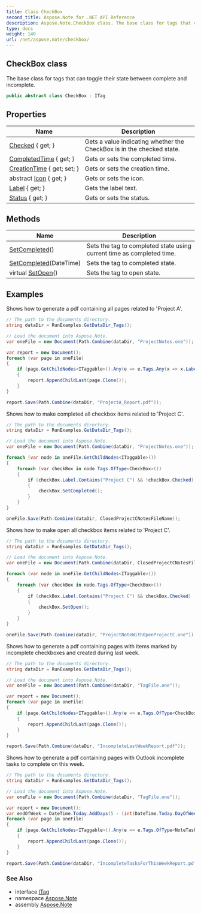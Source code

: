 ```yaml
---
title: Class CheckBox
second_title: Aspose.Note for .NET API Reference
description: Aspose.Note.CheckBox class. The base class for tags that can toggle their state between complete and incomplete
type: docs
weight: 140
url: /net/aspose.note/checkbox/
---
```

## CheckBox class

The base class for tags that can toggle their state between complete and incomplete.

```csharp
public abstract class CheckBox : ITag
```

## Properties

| Name | Description |
| --- | --- |
| [Checked](../../aspose.note/checkbox/checked/) { get; } | Gets a value indicating whether the CheckBox is in the checked state. |
| [CompletedTime](../../aspose.note/checkbox/completedtime/) { get; } | Gets or sets the completed time. |
| [CreationTime](../../aspose.note/checkbox/creationtime/) { get; set; } | Gets or sets the creation time. |
| abstract [Icon](../../aspose.note/checkbox/icon/) { get; } | Gets or sets the icon. |
| [Label](../../aspose.note/checkbox/label/) { get; } | Gets the label text. |
| [Status](../../aspose.note/checkbox/status/) { get; } | Gets or sets the status. |

## Methods

| Name | Description |
| --- | --- |
| [SetCompleted](../../aspose.note/checkbox/setcompleted/#setcompleted)() | Sets the tag to completed state using current time as completed time. |
| [SetCompleted](../../aspose.note/checkbox/setcompleted/#setcompleted_1)(DateTime) | Sets the tag to completed state. |
| virtual [SetOpen](../../aspose.note/checkbox/setopen/)() | Sets the tag to open state. |

## Examples

Shows how to generate a pdf containing all pages related to 'Project A'.

```csharp
// The path to the documents directory.
string dataDir = RunExamples.GetDataDir_Tags();

// Load the document into Aspose.Note.
var oneFile = new Document(Path.Combine(dataDir, "ProjectNotes.one"));

var report = new Document();
foreach (var page in oneFile)
{
    if (page.GetChildNodes<ITaggable>().Any(e => e.Tags.Any(x => x.Label.Contains("Project A"))))
    {
        report.AppendChildLast(page.Clone());
    }
}

report.Save(Path.Combine(dataDir, "ProjectA_Report.pdf"));
```

Shows how to make completed all checkbox items related to 'Project C'.

```csharp
// The path to the documents directory.
string dataDir = RunExamples.GetDataDir_Tags();

// Load the document into Aspose.Note.
var oneFile = new Document(Path.Combine(dataDir, "ProjectNotes.one"));

foreach (var node in oneFile.GetChildNodes<ITaggable>())
{
    foreach (var checkBox in node.Tags.OfType<CheckBox>())
    {
        if (checkBox.Label.Contains("Project C") && !checkBox.Checked)
        {
            checkBox.SetCompleted();
        }
    }
}

oneFile.Save(Path.Combine(dataDir, ClosedProjectCNotesFileName));
```

Shows how to make open all checkbox items related to 'Project C'.

```csharp
// The path to the documents directory.
string dataDir = RunExamples.GetDataDir_Tags();

// Load the document into Aspose.Note.
var oneFile = new Document(Path.Combine(dataDir, ClosedProjectCNotesFileName));

foreach (var node in oneFile.GetChildNodes<ITaggable>())
{
    foreach (var checkBox in node.Tags.OfType<CheckBox>())
    {
        if (checkBox.Label.Contains("Project C") && checkBox.Checked)
        {
            checkBox.SetOpen();
        }
    }
}

oneFile.Save(Path.Combine(dataDir, "ProjectNoteWithOpenProjectC.one"));
```

Shows how to generate a pdf containing pages with items marked by incomplete checkboxes and created during last week.

```csharp
// The path to the documents directory.
string dataDir = RunExamples.GetDataDir_Tags();

// Load the document into Aspose.Note.
var oneFile = new Document(Path.Combine(dataDir, "TagFile.one"));

var report = new Document();
foreach (var page in oneFile)
{
    if (page.GetChildNodes<ITaggable>().Any(e => e.Tags.OfType<CheckBox>().Any(x => !x.Checked && DateTime.UtcNow.Subtract(TimeSpan.FromDays(7)) <= x.CreationTime)))
    {
        report.AppendChildLast(page.Clone());
    }
}

report.Save(Path.Combine(dataDir, "IncompleteLastWeekReport.pdf"));
```

Shows how to generate a pdf containing pages with Outlook incomplete tasks to complete on this week.

```csharp
// The path to the documents directory.
string dataDir = RunExamples.GetDataDir_Tags();

// Load the document into Aspose.Note.
var oneFile = new Document(Path.Combine(dataDir, "TagFile.one"));

var report = new Document();
var endOfWeek = DateTime.Today.AddDays(5 - (int)DateTime.Today.DayOfWeek);
foreach (var page in oneFile)
{
    if (page.GetChildNodes<ITaggable>().Any(e => e.Tags.OfType<NoteTask>().Any(x => !x.Checked && DateTime.UtcNow.Subtract(TimeSpan.FromDays(7)) <= x.CreationTime && x.DueDate <= endOfWeek)))
    {
        report.AppendChildLast(page.Clone());
    }
}

report.Save(Path.Combine(dataDir, "IncompleteTasksForThisWeekReport.pdf"));
```

### See Also

* interface [ITag](../itag/)
* namespace [Aspose.Note](../../aspose.note/)
* assembly [Aspose.Note](../../)


